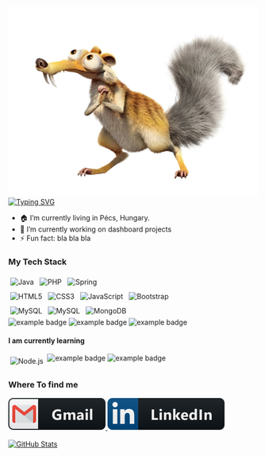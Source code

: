 <img src="iceage.png" alt="Ice Age"/>
<a href="https://git.io/typing-svg"><img src="https://readme-typing-svg.demolab.com?font=Fira+Code&pause=1000&width=435&lines=%F0%9F%91%8B+Hello+World%2C+I'm+Ibrahim!;A+Fullstack+web+developer" alt="Typing SVG"/></a>
<div>
  <ul>
    <li>🏠 I’m currently living in Pécs, Hungary.</li>
    <li>🔭 I’m currently working on dashboard projects</li>
    <li>⚡ Fun fact: bla bla bla</li>
  </ul>
</div>

<h3>My Tech Stack</h3>

<div>
  <img src="https://img.shields.io/badge/Java-ED8B00?style=for-the-badge&logo=openjdk&logoColor=white" alt="Java" style="vertical-align:top; margin:6px 4px">
  <img src="https://img.shields.io/badge/PHP-777BB4?style=for-the-badge&logo=php&logoColor=white" alt="PHP" style="vertical-align:top; margin:6px 4px">
  <img src="https://img.shields.io/badge/Spring-6DB33F?style=for-the-badge&logo=spring&logoColor=white" alt="Spring" style="vertical-align:top; margin:6px 4px">
  
</div>
<div>
 <img src="https://img.shields.io/badge/HTML5-E34F26?style=for-the-badge&logo=html5&logoColor=white" alt="HTML5" style="vertical-align:top; margin:6px 4px">
  <img src="https://img.shields.io/badge/CSS3-1572B6?style=for-the-badge&logo=css3&logoColor=white" alt="CSS3" style="vertical-align:top; margin:6px 4px">
  <img src="https://img.shields.io/badge/JavaScript-F7DF1E?style=for-the-badge&logo=JavaScript&logoColor=white" alt="JavaScript" style="vertical-align:top; margin:6px 4px">
  <img src="https://img.shields.io/badge/Bootstrap-563D7C?style=for-the-badge&logo=bootstrap&logoColor=white" alt="Bootstrap" style="vertical-align:top; margin:6px 4px">
</div>

<div>
  <img src="https://img.shields.io/badge/MySQL-00000F?style=for-the-badge&logo=mysql&logoColor=white" alt="MySQL" style="vertical-align:top; margin:6px 4px">
   <img src="https://img.shields.io/badge/Microsoft%20SQL%20Server-CC2927?style=for-the-badge&logo=microsoft%20sql%20server&logoColor=white" alt="MySQL" style="vertical-align:top; margin:6px 4px">
  <img src="https://img.shields.io/badge/MongoDB-4EA94B?style=for-the-badge&logo=mongodb&logoColor=white" alt="MongoDB" style="vertical-align:top; margin:6px 4px">
  
</div>
<div>
  <img src="https://img.shields.io/badge/Heroku-430098?style=for-the-badge&logo=heroku&logoColor=white" alt="example badge" style="vertical-align:top margin:6px 4px">
  <img src="https://img.shields.io/badge/Amazon_AWS-232F3E?style=for-the-badge&logo=amazon-aws&logoColor=white" alt="example badge" style="vertical-align:top margin:6px 4px">
 <img src="https://img.shields.io/badge/GIT-E44C30?style=for-the-badge&logo=git&logoColor=white" alt="example badge" style="vertical-align:top margin:6px 4px">
  </div>
<h4>I am currently learning</h4>
<div>
<img src="https://img.shields.io/badge/Node.js-43853D?style=for-the-badge&logo=node.js&logoColor=white" alt="Node.js" style="vertical-align:top; margin:6px 4px">
<img src="https://img.shields.io/badge/Angular-DD0031?style=for-the-badge&logo=angular&logoColor=white" alt="example badge" style="vertical-align:top margin:6px 4px">
<img src="https://img.shields.io/badge/React-20232A?style=for-the-badge&logo=react&logoColor=61DAFB" alt="example badge" style="vertical-align:top margin:6px 4px">
</div>
<h3>Where To find me</h3>
<p>
 <a href="mailto:190ibrahimahmed@gmail.com">
     <img src="icons/gmail.svg" />
 </a>
  <a href="https://www.linkedin.com/in/ibrahim-ibrahim-937a7823a/">
     <img src="icons/linkedin.svg" />
 </a>
 <br>
  <br>
  <a href="https://github.com/anuraghazra/github-readme-stats">
    <img src="https://github-readme-stats.vercel.app/api/top-langs/?username=190ibrahim&langs_count=8" alt="GitHub Stats">
  </a>


